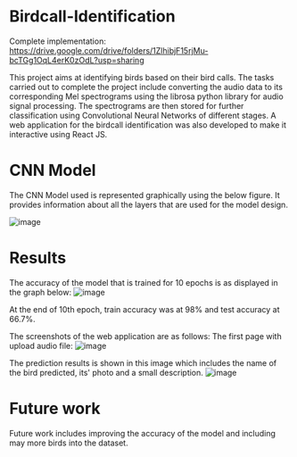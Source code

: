 # Birdcall-Identification

Complete implementation: https://drive.google.com/drive/folders/1ZlhibjF15rjMu-bcTGg1OqL4erK0zOdL?usp=sharing

This project aims at identifying birds based on their bird calls. The tasks carried out to complete the project include converting the audio data to its corresponding Mel spectrograms using the librosa python library for audio signal processing. The spectrograms are then stored for further classification using Convolutional Neural Networks of different stages. A web application for the birdcall identification was also developed to make it interactive using React JS.

# CNN Model
The CNN Model used is represented graphically using the below figure. It provides information about all the layers that are used for the model design.

![image](https://user-images.githubusercontent.com/82420256/146591531-e867a5d8-68e5-4622-992f-a6a331dbd265.png)

# Results
The accuracy of the model that is trained for 10 epochs is as displayed in the graph below:
![image](https://user-images.githubusercontent.com/82420256/146590436-7a458e32-0ef5-415e-b5b8-ea95e7cffad8.png)

At the end of 10th epoch, train accuracy was at 98% and test accuracy at 66.7%.

The screenshots of the web application are as follows:
The first page with upload audio file:
![image](https://user-images.githubusercontent.com/82420256/146591111-75e7a269-316e-4da5-bd75-e7be13269ed9.png)

The prediction results is shown in this image which includes the name of the bird predicted, its' photo and a small description.
![image](https://user-images.githubusercontent.com/82420256/146591152-b692f6f3-596f-4fdc-8d35-d05fee52dbb1.png)

# Future work

Future work includes improving the accuracy of the model and including may more birds into the dataset.
